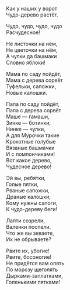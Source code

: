 Как у наших у ворот  
Чудо-дерево растёт.

Чудо, чудо, чудо, чудо  
Расчудесное!

Не листочки на нём,  
Не цветочки на нём,  
А чулки да башмаки  
Словно яблоки!

Мама по саду пойдёт,  
Мама с дерева сорвёт  
Туфельки, сапожки,  
Новые калошки.

Папа по саду пойдёт,  
Папа с дерева сорвёт  
Маше — гамаши,  
Зинке — ботинки,  
Нинке — чулки,  
А для Мурочки такие  
Крохотные голубые  
Вязаные башмачки  
И с помпончиками!  
Вот какое дерево,  
Чудесное дерево!

Эй вы, ребятки,  
Голые пятки,  
Рваные сапожки,  
Драные калошки,  
Кому нужны сапоги,  
К чудо-дереву беги!

Лапти созрели,  
Валенки поспели.  
Что же вы зеваете,  
Их не обрываете?

Рвите их, убогие!  
Рвите, босоногие!  
Не придётся вам опять  
По морозу щеголять  
Дырками-заплатками,  
Голенькими пятками!